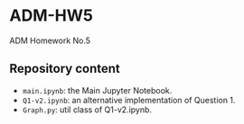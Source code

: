 # ADM-HW5
ADM Homework No.5
## Repository content
* `main.ipynb`: the Main Jupyter Notebook.
* `Q1-v2.ipynb`: an alternative implementation of Question 1.
* `Graph.py`: util class of Q1-v2.ipynb.